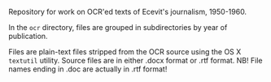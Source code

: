 Repository for work on OCR'ed texts of Ecevit's journalism, 1950-1960.

In the `ocr` directory, files are grouped in subdirectories by year of publication.

Files are plain-text files stripped from the OCR source using the OS X 
`textutil` utility.  Source files are in either .docx format or .rtf 
format.  NB!  File names ending in .doc are actually in .rtf format!

